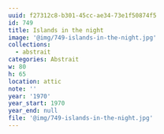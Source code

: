 ```yaml
---
uuid: f27312c8-b301-45cc-ae34-73e1f50874f5
id: 749
title: Islands in the night
image: '@img/749-islands-in-the-night.jpg'
collections:
  - abstrait
categories: Abstrait
w: 80
h: 65
location: attic
note: ''
year: '1970'
year_start: 1970
year_end: null
file: '@img/749-islands-in-the-night.jpg'
---
```



